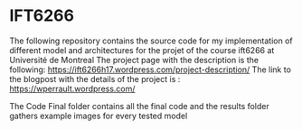 # IFT6266

The following repository contains the source code for my implementation of different model and architectures for the projet of the course ift6266 at Université de Montreal
The project page with the description is the following: https://ift6266h17.wordpress.com/project-description/
The link to the blogpost with the details of the project is : https://wperrault.wordpress.com/

The Code Final folder contains all the final code and the results folder gathers example images for every tested model

